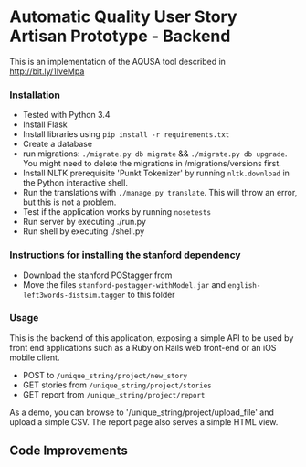 Automatic Quality User Story Artisan Prototype - Backend
=======
This is an implementation of the AQUSA tool described in http://bit.ly/1IveMpa

### Installation
  * Tested with Python 3.4
  * Install Flask
  * Install libraries using `pip install -r requirements.txt`
  * Create a database
  * run migrations: `./migrate.py db migrate` && `./migrate.py db upgrade`. You might need to delete the migrations in /migrations/versions first.
  * Install NLTK prerequisite 'Punkt Tokenizer' by running `nltk.download` in the Python interactive shell.
  * Run the translations with `./manage.py translate`. This will throw an error, but this is not a problem.
  * Test if the application works by running `nosetests`
  * Run server by executing ./run.py
  * Run shell by executing ./shell.py

### Instructions for installing the stanford dependency
  * Download the stanford POStagger from
  * Move the files `stanford-postagger-withModel.jar` and `english-left3words-distsim.tagger` to this folder


### Usage
This is the backend of this application, exposing a simple API to be used by front end applications such as a Ruby on Rails web front-end or an iOS mobile client.

* POST to `/unique_string/project/new_story`
* GET stories from `/unique_string/project/stories`
* GET report from `/unique_string/project/report`

As a demo, you can browse to '/unique_string/project/upload_file' and upload a simple CSV. The report page also serves a simple HTML view.

Code Improvements
-------